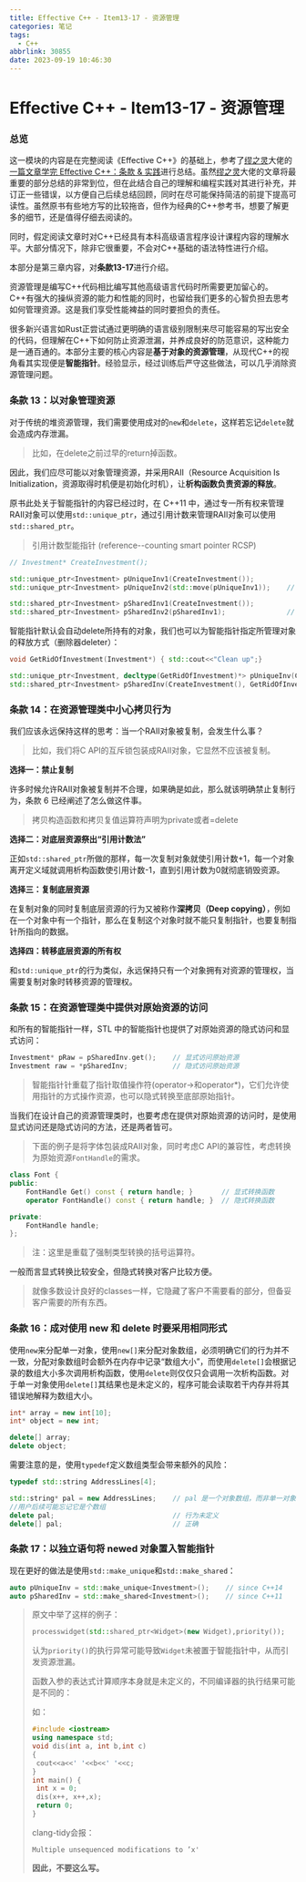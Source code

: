 ```yaml
---
title: Effective C++ - Item13-17 - 资源管理
categories: 笔记
tags:
  - C++
abbrlink: 30855
date: 2023-09-19 10:46:30
---
```

# Effective C++ - Item13-17 - 资源管理

### 总览

这一模块的内容是在完整阅读《Effective C++》的基础上，参考了[缪之灵](https://www.zhihu.com/people/96-61-29-67)大佬的[一篇文章学完 Effective C++：条款 & 实践](https://zhuanlan.zhihu.com/p/613356779)进行总结。虽然[缪之灵](https://www.zhihu.com/people/96-61-29-67)大佬的文章将最重要的部分总结的非常到位，但在此结合自己的理解和编程实践对其进行补充，并订正一些错误，以方便自己后续总结回顾，同时在尽可能保持简洁的前提下提高可读性。虽然原书有些地方写的比较拖沓，但作为经典的C++参考书，想要了解更多的细节，还是值得仔细去阅读的。

同时，假定阅读文章时对C++已经具有本科高级语言程序设计课程内容的理解水平。大部分情况下，除非它很重要，不会对C++基础的语法特性进行介绍。

本部分是第三章内容，对**条款13-17**进行介绍。

资源管理是编写C++代码相比编写其他高级语言代码时所需要更加留心的。C++有强大的操纵资源的能力和性能的同时，也留给我们更多的心智负担去思考如何管理资源。这是我们享受性能裨益的同时要担负的责任。

很多新兴语言如Rust正尝试通过更明确的语言级别限制来尽可能容易的写出安全的代码，但理解在C++下如何防止资源泄漏，并养成良好的防范意识，这种能力是一通百通的。本部分主要的核心内容是**基于对象的资源管理**，从现代C++的视角看其实现便是**智能指针**。经验显示，经过训练后严守这些做法，可以几乎消除资源管理问题。

### 条款 13：以对象管理资源

对于传统的堆资源管理，我们需要使用成对的`new`和`delete`，这样若忘记`delete`就会造成内存泄漏。

> 比如，在delete之前过早的return掉函数。

因此，我们应尽可能以对象管理资源，并采用RAII（Resource Acquisition Is Initialization，资源取得时机便是初始化时机），让**析构函数负责资源的释放**。

原书此处关于智能指针的内容已经过时，在 C++11 中，通过专一所有权来管理RAII对象可以使用`std::unique_ptr`，通过引用计数来管理RAII对象可以使用`std::shared_ptr`。

> 引用计数型能指针 (reference--counting smart pointer RCSP)

```cpp
// Investment* CreateInvestment();

std::unique_ptr<Investment> pUniqueInv1(CreateInvestment());
std::unique_ptr<Investment> pUniqueInv2(std::move(pUniqueInv1));    // 转移资源所有权

std::shared_ptr<Investment> pSharedInv1(CreateInvestment());
std::shared_ptr<Investment> pSharedInv2(pSharedInv1);               // 引用计数+1
```

智能指针默认会自动delete所持有的对象，我们也可以为智能指针指定所管理对象的释放方式（删除器deleter）：

```cpp
void GetRidOfInvestment(Investment*) { std::cout<<"Clean up";}

std::unique_ptr<Investment, decltype(GetRidOfInvestment)*> pUniqueInv(CreateInvestment(), GetRidOfInvestment);
std::shared_ptr<Investment> pSharedInv(CreateInvestment(), GetRidOfInvestment);
```

### 条款 14：在资源管理类中小心拷贝行为

我们应该永远保持这样的思考：当一个RAII对象被复制，会发生什么事？

> 比如，我们将C API的互斥锁包装成RAII对象，它显然不应该被复制。

**选择一：禁止复制**

许多时候允许RAII对象被复制并不合理，如果确是如此，那么就该明确禁止复制行为，条款 6 已经阐述了怎么做这件事。

> 拷贝构造函数和拷贝复值运算符声明为private或者=delete

**选择二：对底层资源祭出“引用计数法”**

正如`std::shared_ptr`所做的那样，每一次复制对象就使引用计数+1，每一个对象离开定义域就调用析构函数使引用计数-1，直到引用计数为0就彻底销毁资源。

**选择三：复制底层资源**

在复制对象的同时复制底层资源的行为又被称作**深拷贝（Deep copying）**，例如在一个对象中有一个指针，那么在复制这个对象时就不能只复制指针，也要复制指针所指向的数据。

**选择四：转移底层资源的所有权**

和`std::unique_ptr`的行为类似，永远保持只有一个对象拥有对资源的管理权，当需要复制对象时转移资源的管理权。

### 条款 15：在资源管理类中提供对原始资源的访问

和所有的智能指针一样，STL 中的智能指针也提供了对原始资源的隐式访问和显式访问：

```cpp
Investment* pRaw = pSharedInv.get();    // 显式访问原始资源
Investment raw = *pSharedInv;           // 隐式访问原始资源
```

> 智能指针针重载了指针取值操作符(operator->和operator*)，它们允许使用指针的方式操作资源，也可以隐式转换至底部原始指针。

当我们在设计自己的资源管理类时，也要考虑在提供对原始资源的访问时，是使用显式访问还是隐式访问的方法，还是两者皆可。

> 下面的例子是将字体包装成RAII对象，同时考虑C API的兼容性，考虑转换为原始资源`FontHandle`的需求。

```cpp
class Font {
public:
    FontHandle Get() const { return handle; }       // 显式转换函数
    operator FontHandle() const { return handle; }  // 隐式转换函数

private:
    FontHandle handle;
};
```

> 注：这里是重载了强制类型转换的括号运算符。

一般而言显式转换比较安全，但隐式转换对客户比较方便。

> 就像多数设计良好的classes一样，它隐藏了客户不需要看的部分，但备妥客户需要的所有东西。

### 条款 16：成对使用 new 和 delete 时要采用相同形式

使用`new`来分配单一对象，使用`new[]`来分配对象数组，必须明确它们的行为并不一致，分配对象数组时会额外在内存中记录“数组大小”，而使用`delete[]`会根据记录的数组大小多次调用析构函数，使用`delete`则仅仅只会调用一次析构函数。对于单一对象使用`delete[]`其结果也是未定义的，程序可能会读取若干内存并将其错误地解释为数组大小。

```cpp
int* array = new int[10];
int* object = new int;

delete[] array;
delete object;
```

需要注意的是，使用`typedef`定义数组类型会带来额外的风险：

```cpp
typedef std::string AddressLines[4];

std::string* pal = new AddressLines;    // pal 是一个对象数组，而非单一对象
//用户后续可能忘记它是个数组
delete pal;                             // 行为未定义
delete[] pal;                           // 正确
```

### 条款 17：以独立语句将 newed 对象置入智能指针

现在更好的做法是使用`std::make_unique`和`std::make_shared`：

```cpp
auto pUniqueInv = std::make_unique<Investment>();    // since C++14
auto pSharedInv = std::make_shared<Investment>();    // since C++11
```

> 原文中举了这样的例子：
>
> ```cpp
> processwidget(std::shared_ptr<Widget>(new Widget),priority());
> ```
>
> 认为`priority()`的执行异常可能导致`Widget`未被置于智能指针中，从而引发资源泄漏。
>
> 函数入参的表达式计算顺序本身就是未定义的，不同编译器的执行结果可能是不同的：
>
> 如：
>
> ```cpp
> #include <iostream>
> using namespace std;
> void dis(int a, int b,int c)
> {
>  cout<<a<<' '<<b<<' '<<c;
> }
> int main() {
>  int x = 0;
>  dis(x++, x++,x);
>  return 0;
> }
> ```
>
> clang-tidy会报：
> ```
> Multiple unsequenced modifications to ’x'
> ```
>
> **因此，不要这么写。**

